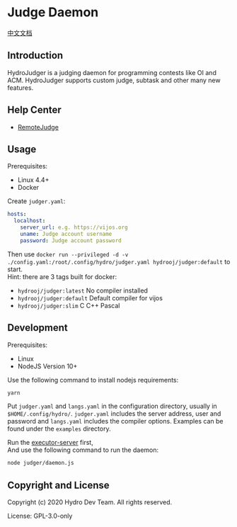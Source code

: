 # Judge Daemon

[中文文档](docs/zh-CN.md)

## Introduction

HydroJudger is a judging daemon for programming contests like OI and ACM. 
HydroJudger supports custom judge, subtask and other many new features.

## Help Center

- [RemoteJudge](docs/RemoteJudge.md)

## Usage

Prerequisites:

- Linux 4.4+
- Docker

Create `judger.yaml`:

```yaml
hosts:
  localhost:
    server_url: e.g. https://vijos.org
    uname: Judge account username
    password: Judge account password
```

Then use `docker run --privileged -d -v ./config.yaml:/root/.config/hydro/judger.yaml hydrooj/judger:default` to start.  
Hint: there are 3 tags built for docker:  

- `hydrooj/judger:latest` No compiler installed
- `hydrooj/judger:default` Default compiler for vijos
- `hydrooj/judger:slim` C C++ Pascal


## Development

Prerequisites:

- Linux
- NodeJS Version 10+

Use the following command to install nodejs requirements:

```sh
yarn
```

Put `judger.yaml` and `langs.yaml` in the configuration directory, usually
in `$HOME/.config/hydro/`. `judger.yaml` includes the server address, user and
password and `langs.yaml` includes the compiler options. Examples can be found
under the `examples` directory.

Run the [executor-server](https://github.com/criyle/go-judge) first,  
And use the following command to run the daemon:  

```sh
node judger/daemon.js
```

## Copyright and License

Copyright (c) 2020 Hydro Dev Team.  All rights reserved.

License: GPL-3.0-only
